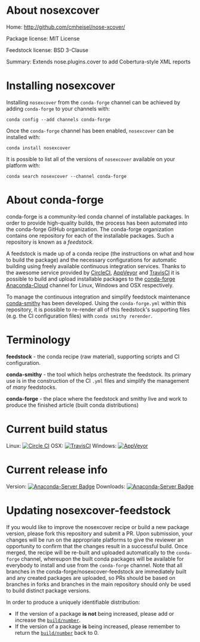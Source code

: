 About nosexcover
================

Home: http://github.com/cmheisel/nose-xcover/

Package license: MIT License

Feedstock license: BSD 3-Clause

Summary: Extends nose.plugins.cover to add Cobertura-style XML reports



Installing nosexcover
=====================

Installing `nosexcover` from the `conda-forge` channel can be achieved by adding `conda-forge` to your channels with:

```
conda config --add channels conda-forge
```

Once the `conda-forge` channel has been enabled, `nosexcover` can be installed with:

```
conda install nosexcover
```

It is possible to list all of the versions of `nosexcover` available on your platform with:

```
conda search nosexcover --channel conda-forge
```



About conda-forge
=================

conda-forge is a community-led conda channel of installable packages.
In order to provide high-quality builds, the process has been automated into the
conda-forge GitHub organization. The conda-forge organization contains one repository
for each of the installable packages. Such a repository is known as a *feedstock*.

A feedstock is made up of a conda recipe (the instructions on what and how to build
the package) and the necessary configurations for automatic building using freely
available continuous integration services. Thanks to the awesome service provided by
[CircleCI](https://circleci.com/), [AppVeyor](http://www.appveyor.com/)
and [TravisCI](https://travis-ci.org/) it is possible to build and upload installable
packages to the [conda-forge](https://anaconda.org/conda-forge)
[Anaconda-Cloud](http://docs.anaconda.org/) channel for Linux, Windows and OSX respectively.

To manage the continuous integration and simplify feedstock maintenance
[conda-smithy](http://github.com/conda-forge/conda-smithy) has been developed.
Using the ``conda-forge.yml`` within this repository, it is possible to re-render all of
this feedstock's supporting files (e.g. the CI configuration files) with ``conda smithy rerender``.


Terminology
===========

**feedstock** - the conda recipe (raw material), supporting scripts and CI configuration.

**conda-smithy** - the tool which helps orchestrate the feedstock.
                   Its primary use is in the construction of the CI ``.yml`` files
                   and simplify the management of *many* feedstocks.

**conda-forge** - the place where the feedstock and smithy live and work to
                  produce the finished article (built conda distributions)

Current build status
====================

Linux: [![Circle CI](https://circleci.com/gh/conda-forge/nosexcover-feedstock.svg?style=shield)](https://circleci.com/gh/conda-forge/nosexcover-feedstock)
OSX: [![TravisCI](https://travis-ci.org/conda-forge/nosexcover-feedstock.svg?branch=master)](https://travis-ci.org/conda-forge/nosexcover-feedstock)
Windows: [![AppVeyor](https://ci.appveyor.com/api/projects/status/github/conda-forge/nosexcover-feedstock?svg=True)](https://ci.appveyor.com/project/conda-forge/nosexcover-feedstock/branch/master)

Current release info
====================
Version: [![Anaconda-Server Badge](https://anaconda.org/conda-forge/nosexcover/badges/version.svg)](https://anaconda.org/conda-forge/nosexcover)
Downloads: [![Anaconda-Server Badge](https://anaconda.org/conda-forge/nosexcover/badges/downloads.svg)](https://anaconda.org/conda-forge/nosexcover)


Updating nosexcover-feedstock
=============================

If you would like to improve the nosexcover recipe or build a new
package version, please fork this repository and submit a PR. Upon submission,
your changes will be run on the appropriate platforms to give the reviewer an
opportunity to confirm that the changes result in a successful build. Once
merged, the recipe will be re-built and uploaded automatically to the
`conda-forge` channel, whereupon the built conda packages will be available for
everybody to install and use from the `conda-forge` channel.
Note that all branches in the conda-forge/nosexcover-feedstock are
immediately built and any created packages are uploaded, so PRs should be based
on branches in forks and branches in the main repository should only be used to
build distinct package versions.

In order to produce a uniquely identifiable distribution:
 * If the version of a package **is not** being increased, please add or increase
   the [``build/number``](http://conda.pydata.org/docs/building/meta-yaml.html#build-number-and-string).
 * If the version of a package **is** being increased, please remember to return
   the [``build/number``](http://conda.pydata.org/docs/building/meta-yaml.html#build-number-and-string)
   back to 0.

